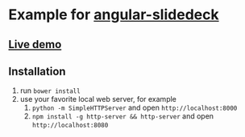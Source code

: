 # Example for [angular-slidedeck](https://github.com/paperhive/angular-slidedeck)

## [Live demo](https://paperhive.github.io/angular-slidedeck-example/)

## Installation
 1. run `bower install`
 2. use your favorite local web server, for example
     1. `python -m SimpleHTTPServer` and open `http://localhost:8000`
     2. `npm install -g http-server && http-server` and open `http://localhost:8080`
